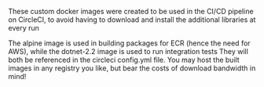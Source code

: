 These custom docker images were created to be used in the CI/CD pipeline on CircleCI, 
to avoid having to download and install the additional libraries at every run

The alpine image is used in building packages for ECR (hence the need for AWS), while the dotnet-2.2 image is used to run integration tests
They will both be referenced in the circleci config.yml file. You may host the built images in any registry you like, but bear the costs of download bandwidth in mind!
